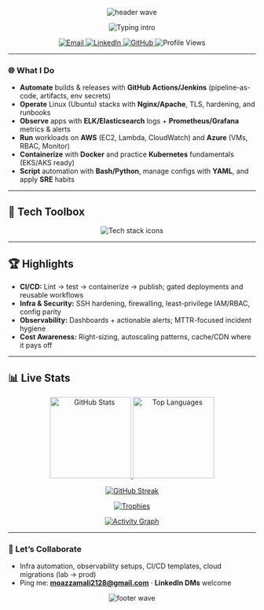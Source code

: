 <!-- GitHub Profile README — Syed Moazzam Ali (moazzamali456) -->

<!-- Wave Banner -->
<p align="center">
  <img src="https://capsule-render.vercel.app/api?type=waving&color=0:36BCF7,100:4B9BE0&height=160&section=header&text=Syed%20Moazzam%20Ali&fontSize=42&fontColor=ffffff&fontAlign=50&fontAlignY=35" alt="header wave"/>
</p>

<!-- Typing SVG -->
<div align="center">
  <img src="https://readme-typing-svg.demolab.com?font=Fira+Code&weight=700&size=22&pause=1200&color=36BCF7&center=true&vCenter=true&width=950&lines=DevOps%20Engineer%20%7C%20AWS%20%26%20Azure;CI%2FCD%20%E2%80%A2%20Docker%20%E2%80%A2%20Kubernetes%20%E2%80%A2%20IaC;Linux%20(Ubuntu)%20%E2%80%A2%20Nginx%2FApache%20%E2%80%A2%20SRE;Observability%3A%20ELK%20%7C%20Prometheus%2FGrafana" alt="Typing intro" />
</div>

<!-- Contact Badges -->
<p align="center">
  <a href="mailto:moazzamali2128@gmail.com">
    <img alt="Email" src="https://img.shields.io/badge/Email-moazzamali2128%40gmail.com-36BCF7?style=for-the-badge&logo=gmail&logoColor=white">
  </a>
  <a href="https://www.linkedin.com/in/syed-moazzam-ali-b80773281">
    <img alt="LinkedIn" src="https://img.shields.io/badge/LinkedIn-Syed%20Moazzam%20Ali-0A66C2?style=for-the-badge&logo=linkedin&logoColor=white">
  </a>
  <a href="https://github.com/moazzamali456">
    <img alt="GitHub" src="https://img.shields.io/badge/GitHub-moazzamali456-181717?style=for-the-badge&logo=github&logoColor=white">
  </a>
  <img alt="Profile Views" src="https://komarev.com/ghpvc/?username=moazzamali456&style=for-the-badge&color=grey">
</p>

---

### 🌐 What I Do
- **Automate** builds & releases with **GitHub Actions/Jenkins** (pipeline-as-code, artifacts, env secrets)  
- **Operate** Linux (Ubuntu) stacks with **Nginx/Apache**, TLS, hardening, and runbooks  
- **Observe** apps with **ELK/Elasticsearch** logs + **Prometheus/Grafana** metrics & alerts  
- **Run** workloads on **AWS** (EC2, Lambda, CloudWatch) and **Azure** (VMs, RBAC, Monitor)  
- **Containerize** with **Docker** and practice **Kubernetes** fundamentals (EKS/AKS ready)  
- **Script** automation with **Bash/Python**, manage configs with **YAML**, and apply **SRE** habits

---

## 🧰 Tech Toolbox
<p align="center">
  <!-- skillicons.dev renders a single optimized SVG -->
  <img src="https://skillicons.dev/icons?i=aws,azure,linux,ubuntu,bash,python,git,githubactions,jenkins,docker,kubernetes,terraform,ansible,nginx,apache,elasticsearch,prometheus,grafana,cloudflare,mysql,postgres,redis,vscode&perline=12" alt="Tech stack icons"/>
</p>

---

## 🏆 Highlights
- **CI/CD:** Lint → test → containerize → publish; gated deployments and reusable workflows  
- **Infra & Security:** SSH hardening, firewalling, least-privilege IAM/RBAC, config parity  
- **Observability:** Dashboards + actionable alerts; MTTR-focused incident hygiene  
- **Cost Awareness:** Right-sizing, autoscaling patterns, cache/CDN where it pays off

---

## 📊 Live Stats
<p align="center">
  <a href="https://github.com/anuraghazra/github-readme-stats">
    <img alt="GitHub Stats" height="165" src="https://github-readme-stats.vercel.app/api?username=moazzamali456&show_icons=true&theme=tokyonight&hide_border=true" />
  </a>
  <a href="https://github.com/anuraghazra/github-readme-stats">
    <img alt="Top Languages" height="165" src="https://github-readme-stats.vercel.app/api/top-langs/?username=moazzamali456&layout=compact&theme=tokyonight&hide_border=true" />
  </a>
</p>

<p align="center">
  <a href="https://git.io/streak-stats">
    <img alt="GitHub Streak" src="https://streak-stats.demolab.com?user=moazzamali456&theme=tokyonight&hide_border=true" />
  </a>
</p>

<p align="center">
  <a href="https://github.com/ryo-ma/github-profile-trophy">
    <img alt="Trophies" src="https://github-profile-trophy.vercel.app/?username=moazzamali456&theme=tokyonight&no-frame=true&row=1&column=6" />
  </a>
</p>

<!-- Optional Activity Graph -->
<p align="center">
  <a href="https://github.com/ashutosh00710/github-readme-activity-graph">
    <img alt="Activity Graph" src="https://github-readme-activity-graph.vercel.app/graph?username=moazzamali456&theme=tokyo-night&hide_border=true" />
  </a>
</p>

---

### 🤝 Let’s Collaborate
- Infra automation, observability setups, CI/CD templates, cloud migrations (lab → prod)  
- Ping me: **moazzamali2128@gmail.com** · **LinkedIn DMs** welcome

<!-- Footer wave -->
<p align="center">
  <img src="https://capsule-render.vercel.app/api?type=waving&color=0:4B9BE0,100:36BCF7&height=100&section=footer" alt="footer wave"/>
</p>

<!--
👏 Optional: Contribution Snake (animated SVG — needs a GitHub Action)
1) Create .github/workflows/snake.yml using Platane/snk:
   https://github.com/Platane/snk
2) After it generates the SVG at /output/github-contribution-grid-snake.svg, un-comment the line below.

![snake gif](https://raw.githubusercontent.com/moazzamali456/moazzamali456/output/github-contribution-grid-snake.svg)
-->
